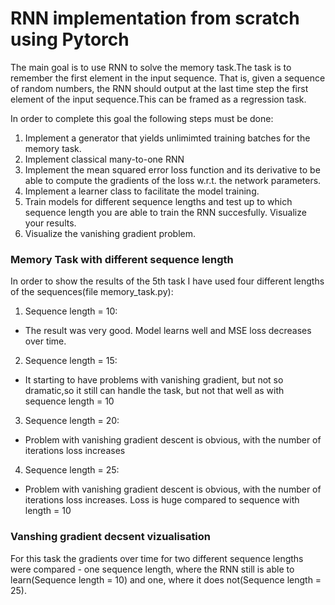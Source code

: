 # RNN implementation from scratch using Pytorch

The main goal is to use RNN to solve the memory task.The task is to remember the first element in the input sequence. That is, given a sequence of random numbers, the RNN should output at the last time step the first element of the input sequence.This can be framed as a regression task.

In order to complete this goal the following steps must be done:

1. Implement a generator that yields unlimimted training batches for the memory task.
2. Implement classical many-to-one RNN
3. Implement the mean squared error loss function and its derivative to be able to compute the gradients of the loss w.r.t. the network parameters.
4. Implement a learner class to facilitate the model training.
5. Train models for different sequence lengths and test up to which sequence length you are able to train the RNN succesfully. Visualize your results.
6. Visualize the vanishing gradient problem.


### Memory Task with different sequence length
In order to show the results of the 5th task I have used four different lengths of the sequences(file memory_task.py):

1. Sequence length = 10:
* The result was very good. Model learns well and MSE loss decreases over time.
2. Sequence length  = 15:
* It starting to have problems with vanishing gradient, but not so dramatic,so it still can handle the task, but not that well as with sequence length = 10
3. Sequence length = 20:
* Problem with vanishing gradient descent is obvious, with the number of iterations loss increases
4. Sequence length = 25:
* Problem with vanishing gradient descent is obvious, with the number of iterations loss increases. Loss is huge compared to sequence with length = 10

### Vanshing gradient decsent vizualisation

For this task the gradients over time for two different sequence lengths were compared - one sequence length, where the RNN still is able to learn(Sequence length = 10) and one, where it does not(Sequence length = 25).
